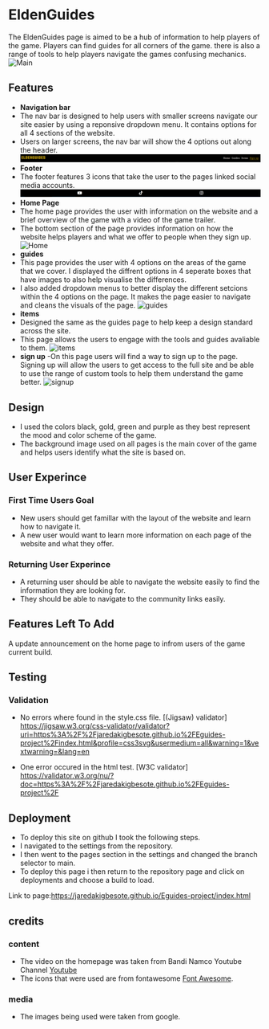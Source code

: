# EldenGuides

The EldenGuides page is aimed to be a hub of information to help players of the game. Players can find guides for all corners of the game. there is also a range of tools to help players navigate the games confusing mechanics.
  ![Main]()

## Features

- __Navigation bar__
- The nav bar is designed to help users with smaller screens navigate our site easier by using a reponsive dropdown menu. It contains options for all 4 sections of the website.
- Users on larger screens, the nav bar will show the 4 options out along the header.
   ![Nav Bar](https://github.com/jaredakigbesote/Eguides-project/blob/main/assets/media/navv.PNG)
- __Footer__
- The footer features 3 icons that take the user to the pages linked social media accounts.
   ![footer](https://github.com/jaredakigbesote/Eguides-project/blob/main/assets/media/nav.PNG)
- __Home Page__
- The home page provides the user with information on the website and a brief overview of the game with a video of the game trailer.
- The bottom section of the page provides information on how the website helps players and what we offer to people when they sign up.
   ![Home](https://github.com/jaredakigbesote/Eguides-project/blob/main/assets/media/home%20page.PNG)
- __guides__
- This page provides the user with 4 options on the areas of the game that we cover. I displayed the diffrent options in 4 seperate boxes that have images to also help visualise the differences.
- I also added dropdown menus to better display the different setcions within the 4 options on the page. It makes the page easier to navigate and cleans the visuals of the page.
   ![guides](https://github.com/jaredakigbesote/Eguides-project/blob/main/assets/media/guides.PNG)
- __items__
- Designed the same as the guides page to help keep a design standard across the site.
- This page allows the users to engage with the tools and guides avaliable to them.
   ![items](https://github.com/jaredakigbesote/Eguides-project/blob/main/assets/media/items.PNG)
- __sign up__
-On this page users will find a way to sign up to the page. Signing up will allow the users to get access to the full site and be able to use the range of custom tools to help them understand the game better.
   ![signup](https://github.com/jaredakigbesote/Eguides-project/blob/main/assets/media/sign%20up.PNG)

## Design
- I used the colors black, gold, green and purple as they best represent the mood and color scheme of the game.
- The background image used on all pages is the main cover of the game and helps users identify what the site is based on.

## User Experince

###  First Time Users Goal
- New users should get famillar with the layout of the website and learn how to navigate it.
- A new user would want to learn more information on each page of the website and what they offer.

### Returning User Experince
- A returning user should be able to navigate the website easily to find the information they are looking for.
- They should be able to navigate to the community links easily.

## Features Left To Add
A update announcement on the home page to infrom users of the game current build.

## Testing
### Validation
- No errors where found in the style.css file. [(Jigsaw) validator] https://jigsaw.w3.org/css-validator/validator?uri=https%3A%2F%2Fjaredakigbesote.github.io%2FEguides-project%2Findex.html&profile=css3svg&usermedium=all&warning=1&vextwarning=&lang=en

- One error occured in the html test. [W3C validator] https://validator.w3.org/nu/?doc=https%3A%2F%2Fjaredakigbesote.github.io%2FEguides-project%2F

## Deployment

- To deploy this site on github I took the following steps.
- I navigated to the settings from the repository.
- I then went to the pages section in the settings and changed the branch selector to main.
- To deploy this page i then return to the repository page and click on deployments and choose a build to load.

Link to page:https://jaredakigbesote.github.io/Eguides-project/index.html

## credits

### content
- The video on the homepage was taken from Bandi Namco Youtube Channel [Youtube](https://www.youtube.com/@BandaiNamcoEntertainmentEurope)
- The icons that were used are from fontawesome [Font Awesome](https://fontawesome.com/).

### media 
- The images being used were taken from google.